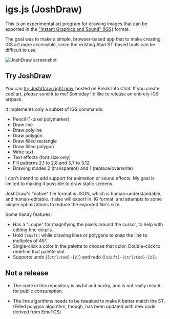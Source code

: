 igs.js (JoshDraw)
=================

This is an experimental art program for drawing images that can be exported in the ["Instant Graphics and Sound" (IGS)](https://breakintochat.com/wiki/Instant_Graphics_and_Sound_(IGS)) format.

The goal was to make a simple, browser-based app that to make creating IGS art more accessible, since the existing Atari ST-based tools can be difficult to use.

![JoshDraw screenshot](/screenshots/screenshot.png)

Try JoshDraw
------------

You can [try JoshDraw right now](https://breakintochat.com/atari/igs.js/), hosted on Break Into Chat. If you create cool art, _please_ send it to me! Someday I'd like to release an entirely-IGS artpack.

It implements only a subset of IGS commands:

* Pencil (1-pixel polymarker)
* Draw line
* Draw polyline
* Draw polygon
* Draw filled rectangle
* Draw filled polygon
* Write text
* Text effects (font size only)
* Fill patterns 2,1 to 2,8 and 3,7 to 3,12
* Drawing modes 2 (transparent) and 1 (replace/overwrite)

I don't intend to add support for animation or sound effects. My goal is limited to making it possible to draw static screens.

JoshDraw's "native" file format is JSON, which is human-understandable, and human-editable. It also will export in .IG format, and attempts to some simple optimizations to reduce the exported file's size. 

Some handy features:

* Has a "Loupe" for magnifying the pixels around the cursor, to help with editing fine details. 
* Hold `[Shift]` while drawing lines or polygons to snap the line to multiples of 45°.
* Single-click a color in the palette to choose that color. Double-click to redefine that palette slot.
* Supports undo (`[Ctrl/Cmd]-[Z]`) and redo (`[Shift]-[Ctrl/Cmd]-[Z]`).


Not a release
-------------

* The code in this repository is awful and hacky, and is not really meant for public consumption.

* The line algorithms needs to be tweaked to make it better match the ST. (Filled polygon algorithm, though, has been updated with new code derived from EmuTOS)




